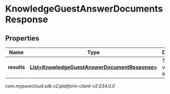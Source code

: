 # KnowledgeGuestAnswerDocumentsResponse


## Properties

| Name | Type | Description | Notes |
| ------------ | ------------- | ------------- | ------------- |
| **results** | [**List&lt;KnowledgeGuestAnswerDocumentResponse&gt;**](KnowledgeGuestAnswerDocumentResponse) | The results with answers. |  [optional] |




_com.mypurecloud.sdk.v2:platform-client-v2:234.0.0_
